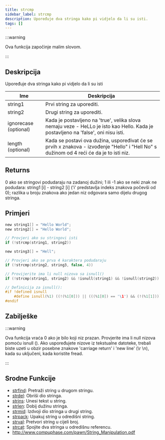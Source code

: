 ```yaml
---
title: strcmp
sidebar_label: strcmp
description: Upoređuje dva stringa kako pi vidjelo da li su isti.
tags: []
---
```


:::warning

Ova funkcija započinje malim slovom.

:::

## Deskripcija

Upoređuje dva stringa kako pi vidjelo da li su isti

| Ime                   | Deskripcija                                                                                                                             |
| --------------------- | --------------------------------------------------------------------------------------------------------------------------------------- |
| string1               | Prvi string za uporediti.                                                                                                               |
| string2               | Drugi string za uporediti.                                                                                                              |
| ignorecase (optional) | Kada je postavljeno na 'true', velika slova nemaju veze - HeLLo je isto kao Hello. Kada je postavljeno na 'false', oni nisu isti.       |
| length (optional)     | Kada se postavi ova dužina, uspoređivat će se prvih x znakova - izvođenje "Hello" i "Hell No" s dužinom od 4 reći će da je to isti niz. |

## Returns

0 ako se stringovi podudaraju na zadanoj dužini; 1 ili -1 ako se neki znak ne podudara: string1 [i] - string2 [i] ('i' predstavlja indeks znakova počevši od 0); razlika u broju znakova ako jedan niz odgovara samo dijelu drugog stringa.

## Primjeri

```c
new string1[] = "Hello World";
new string2[] = "Hello World";

// Provjeri ako su stringovi isti
if (!strcmp(string1, string2))

new string3[] = "Hell";

// Provjeri ako se prva 4 karaktera podudaraju
if (!strcmp(string2, string3, false, 4))

// Provijerite ima li null nizova sa isnull()
if (!strcmp(string1, string2) && !isnull(string1) && !isnull(string2))

// Definicija za isnull():
#if !defined isnull
    #define isnull(%1) ((!(%1[0])) || (((%1[0]) == '\1') && (!(%1[1]))))
#endif
```

## Zabilješke

:::warning

Ova funkcija vraća 0 ako je bilo koji niz prazan. Provjerite ima li null nizova pomoću isnull (). Ako uspoređujete nizove iz tekstualne datoteke, trebali biste uzeti u obzir posebne znakove 'carriage return' i 'new line' (\r \n), kada su uključeni, kada koristite fread.

:::

## Srodne Funkcije

- [strfind](strfind): Pretraži string u drugom stringu.
- [strdel](strdel): Obriši dio stringa.
- [strins](../function/strins): Unesi tekst u string.
- [strlen](../function/strlen): Dobij dužinu stringa.
- [strmid](strmid): Izdvoji dio stringa u drugi string.
- [strpack](strpack): Upakuj string u odredišni string.
- [strval](strval): Pretvori string u cijeli broj.
- [strcat](strcat): Spojite dva stringa u odredišnu referencu.
- http://www.compuphase.com/pawn/String_Manipulation.pdf
